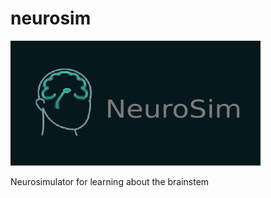 # neurosim
<!--- ![logo](https://github.com/argus1/neurosim/blob/master/NSBlackblur.png?raw=true) --->
<img src="https://github.com/argus1/neurosim/blob/master/NSBlackblur.png" data-canonical-src="https://github.com/argus1/neurosim/blob/master/NSBlackblur.png" width="400" height="200" />

Neurosimulator for learning about the brainstem
